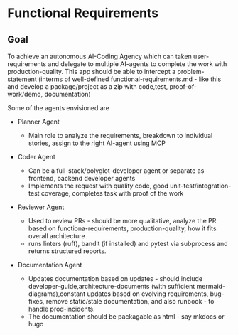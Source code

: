# Functional Requirements

## Goal

To achieve an autonomous AI-Coding Agency which can taken user-requirements and delegate to multiple AI-agents to complete the work with production-quality.
This app should be able to intercept a problem-statement (interms of well-defined functional-requirements.md - like this and develop a package/project as a zip with code,test, proof-of-work/demo, documentation)

Some of the agents envisioned are
- Planner Agent
    - Main role to analyze the requirements, breakdown to individual stories, assign to the right AI-agent using MCP
- Coder Agent
    - Can be a full-stack/polyglot-developer agent or separate as frontend, backend developer agents
    - Implements the request with quality code, good unit-test/integration-test coverage, completes task with proof of the work
- Reviewer Agent
    - Used to review PRs - should be more qualitative, analyze the PR based on functiona-requirements, production-quality, how it fits overall architecture
    - runs linters (ruff), bandit (if installed) and pytest via subprocess and returns structured reports.

- Documentation Agent
    - Updates documentation based on updates - should include developer-guide,architecture-documents (with sufficient mermaid-diagrams),constant updates based on evolving requirements, bug-fixes, remove static/stale documentation, and also runbook - to handle prod-incidents. 
    - The documentation should be packagable as html - say mkdocs or hugo 